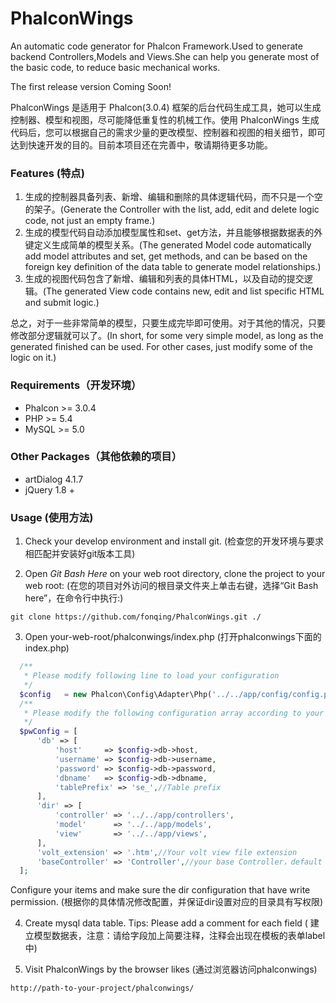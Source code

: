 # PhalconWings
  An automatic code generator for Phalcon Framework.Used to generate backend Controllers,Models and Views.She can help you generate most of the basic code, to reduce basic mechanical works. 
  
  The first release version Coming Soon!
  
  PhalconWings 是适用于 Phalcon(3.0.4) 框架的后台代码生成工具，她可以生成控制器、模型和视图，尽可能降低重复性的机械工作。使用 PhalconWings 生成代码后，您可以根据自己的需求少量的更改模型、控制器和视图的相关细节，即可达到快速开发的目的。目前本项目还在完善中，敬请期待更多功能。

### Features (特点)

1. 生成的控制器具备列表、新增、编辑和删除的具体逻辑代码，而不只是一个空的架子。(Generate the Controller with the list, add, edit and delete logic code, not just an empty frame.)
2. 生成的模型代码自动添加模型属性和set、get方法，并且能够根据数据表的外键定义生成简单的模型关系。(The generated Model code automatically add model attributes and set, get methods, and can be based on the foreign key definition of the data table to generate model relationships.)
3. 生成的视图代码包含了新增、编辑和列表的具体HTML，以及自动的提交逻辑。(The generated View code contains new, edit and list specific HTML and submit logic.)

总之，对于一些非常简单的模型，只要生成完毕即可使用。对于其他的情况，只要修改部分逻辑就可以了。(In short, for some very simple model, as long as the generated finished can be used. For other cases, just modify some of the logic on it.)

### Requirements（开发环境）
* Phalcon >= 3.0.4
* PHP >= 5.4
* MySQL >= 5.0

### Other Packages（其他依赖的项目）
* artDialog 4.1.7
* jQuery 1.8 +

### Usage (使用方法)

1. Check your develop environment and install git. (检查您的开发环境与要求相匹配并安装好git版本工具)

2. Open *Git Bash Here* on your web root directory, clone the project to your web root: (在您的项目对外访问的根目录文件夹上单击右键，选择“Git Bash here”，在命令行中执行:)

  ```
  git clone https://github.com/fonqing/PhalconWings.git ./
  ```

3. Open your-web-root/phalconwings/index.php (打开phalconwings下面的index.php)


  ```PHP
    /**
     * Please modify following line to load your configuration
     */
    $config   = new Phalcon\Config\Adapter\Php('../../app/config/config.php');
    /**
     * Please modify the following configuration array according to your situation
     */
    $pwConfig = [
        'db' => [
            'host'     => $config->db->host,
            'username' => $config->db->username,
            'password' => $config->db->password,
            'dbname'   => $config->db->dbname,
            'tablePrefix' => 'se_',//Table prefix 
        ],
        'dir' => [
            'controller' => '../../app/controllers',
            'model'      => '../../app/models',
            'view'       => '../../app/views',
        ],
        'volt_extension' => '.htm',//Your volt view file extension
        'baseController' => 'Controller',//your base Controller，default value is Phalcon\Mvc\Controller
    ];
  ```
  Configure your items and make sure the dir configuration that have write permission.
  (根据你的具体情况修改配置，并保证dir设置对应的目录具有写权限)


4. Create mysql data table. Tips: Please add a comment for each field ( 建立模型数据表，注意：请给字段加上简要注释，注释会出现在模板的表单label中)


5. Visit PhalconWings by the browser likes (通过浏览器访问phalconwings)


  ```
  http://path-to-your-project/phalconwings/
  ``` 
